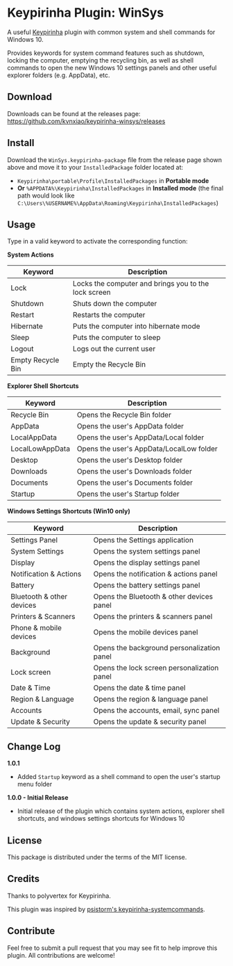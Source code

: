 # Keypirinha Plugin: WinSys

A useful [Keypirinha](http://keypirinha.com) plugin with common system and shell commands for Windows 10.

Provides  keywords for system command features such as shutdown, locking the computer,
emptying the recycling bin, as well as shell commands to open the new Windows 10
settings panels and other useful explorer folders (e.g. AppData), etc.


## Download

Downloads can be found at the releases page:
https://github.com/kvnxiao/keypirinha-winsys/releases


## Install

Download the `WinSys.keypirinha-package` file from the release page shown above
and move it to your `InstalledPackage` folder located at:

* `Keypirinha\portable\Profile\InstalledPackages` in **Portable mode**
* **Or** `%APPDATA%\Keypirinha\InstalledPackages` in **Installed mode** (the
  final path would look like
  `C:\Users\%USERNAME%\AppData\Roaming\Keypirinha\InstalledPackages`)


## Usage

Type in a valid keyword to activate the corresponding function:

**System Actions**

|  Keyword |  Description |
|----------|--------------|
|Lock|Locks the computer and brings you to the lock screen|
|Shutdown|Shuts down the computer|
|Restart|Restarts the computer|
|Hibernate|Puts the computer into hibernate mode|
|Sleep|Puts the computer to sleep|
|Logout|Logs out the current user|
|Empty Recycle Bin|Empty the Recycle Bin|

**Explorer Shell Shortcuts**

|  Keyword |  Description |
|----------|--------------|
|Recycle Bin|Opens the Recycle Bin folder|
|AppData|Opens the user's AppData folder|
|LocalAppData|Opens the user's AppData/Local folder|
|LocalLowAppData|Opens the user's AppData/LocalLow folder|
|Desktop|Opens the user's Desktop folder|
|Downloads|Opens the user's Downloads folder|
|Documents|Opens the user's Documents folder|
|Startup|Opens the user's Startup folder|

**Windows Settings Shortcuts (Win10 only)**

|  Keyword |  Description |
|----------|--------------|
|Settings Panel|Opens the Settings application|
|System Settings|Opens the system settings panel|
|Display|Opens the display settings panel|
|Notification & Actions|Opens the notification & actions panel|
|Battery|Opens the battery settings panel|
|Bluetooth & other devices|Opens the Bluetooth & other devices panel|
|Printers & Scanners|Opens the printers & scanners panel|
|Phone & mobile devices|Opens the mobile devices panel|
|Background|Opens the background personalization panel|
|Lock screen|Opens the lock screen personalization panel|
|Date & Time|Opens the date & time panel|
|Region & Language|Opens the region & language panel|
|Accounts|Opens the accounts, email, sync panel|
|Update & Security|Opens the update & security panel|


## Change Log

**1.0.1**
- Added `Startup` keyword as a shell command to open the user's startup menu folder

**1.0.0 - Initial Release**
 - Initial release of the plugin which contains system actions,
  explorer shell shortcuts, and windows settings shortcuts for Windows 10


## License

This package is distributed under the terms of the MIT license.


## Credits

Thanks to polyvertex for Keypirinha.

This plugin was inspired by [psistorm's keypirinha-systemcommands](https://github.com/psistorm/keypirinha-systemcommands).


## Contribute

Feel free to submit a pull request that you may see fit to help improve this plugin. All contributions are welcome!
